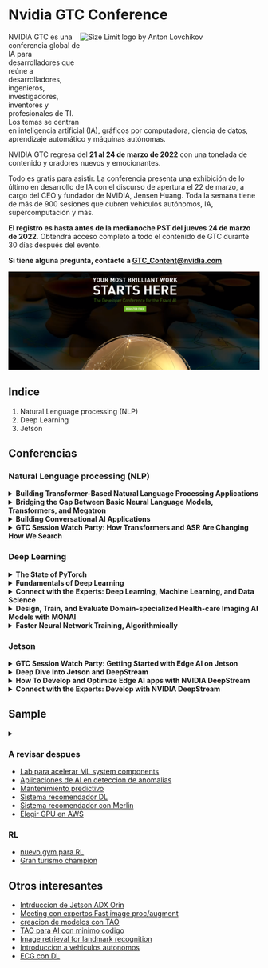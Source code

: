 # Nvidia GTC Conference 


<img src="https://www.profesionalreview.com/wp-content/uploads/2020/04/Nvidia-GTC-2020-tendra-lugar-el-14-de-mayo-con-presencia-de-Ampere.jpg" align="right"
     alt="Size Limit logo by Anton Lovchikov" width="360" height="178">

NVIDIA GTC es una conferencia global de IA para desarrolladores que reúne a desarrolladores, ingenieros, investigadores,
inventores y profesionales de TI. Los temas se centran en inteligencia artificial (IA), gráficos por computadora, 
ciencia de datos, aprendizaje automático y máquinas autónomas.

NVIDIA GTC regresa del **21 al 24 de marzo de 2022** con una tonelada de contenido y oradores nuevos y emocionantes.


Todo es gratis para asistir. La conferencia presenta una exhibición de lo último en desarrollo de IA con el 
discurso de apertura el 22 de marzo, a cargo del CEO y fundador de NVIDIA, Jensen Huang. Toda la semana tiene
de más de 900 sesiones que cubren vehículos autónomos, IA, supercomputación y más.

**El registro es hasta antes de la medianoche PST del jueves 24 de marzo de 2022**. Obtendrá acceso completo a todo el 
contenido de GTC durante 30 días después del evento. 



**Si tiene alguna pregunta, contácte a GTC_Content@nvidia.com**

<p align="center">
     <a href="https://reg.rainfocus.com/flow/nvidia/gtcspring2022/registration?ncid=pa-srch-goog-496312">
          <img src="./src/img2.png" alt="Size Limit CLI" width="1080">
     </a>
</p>

[cult]: https://www.nvidia.com/gtc/session-catalog/?tab.scheduledorondemand=1583520458947001NJiE#/

## Indice

1. Natural Lenguage processing (NLP)
2. Deep Learning
3. Jetson



## Conferencias

### Natural Lenguage processing (NLP)


<details><summary><b>Building Transformer-Based Natural Language Processing Applications</b></summary>

- **Abstract**:
    
    Aprenderá a utilizar modelos de NLP basados en Transformer para clasificación de texto, reconocimiento de entidades
nombradas (NER) y cómo analizar varias funciones, restricciones y características del modelo para determinar qué 
modelo es el más adecuado para un caso de uso particular en función de las métricas, la especificidad del dominio, 
y los recursos disponibles.
  
- [Link de acceso](https://www.nvidia.com/gtc/session-catalog/?ncid=em-even-599637&mkt_tok=MTU2LU9GTi03NDIAAAGDCQVhcx-WP4kU_zHRbnXQjM18hyk3_Q8Cx99DTRvxwXsjwYEb5NeL_ZXlnFlT41Qhh-2UwKbpFO7U8FIgHIJ8lgleZhO3EZzOYa7DkMeUBypMCIPQgw&tab.day=20220320&search.primarytopic=16246413645860062Bum&search.primarytopic=16246413645860432IyF&search.primarytopic=16246413645860482iUS&search.primarytopic=16246413645860132WWK&search.primarytopic=162464136458601222RK&search.primarytopic=16246413645860102sI4&search.primarytopic=1626470117021001aYK9&search.primarytopic=16246413645860202msC&search.primarytopic=16246413645860212MnD&search.primarytopic=16246413645860222JUI#/session/1642539479394001Ujuj)
- [Link de acceso](https://www.nvidia.com/gtc/session-catalog/?search=&tab.day=20220321#/session/1641595052951001RA8J)
- [Link de acceso](https://www.nvidia.com/gtc/session-catalog/?search=&tab.day=20220321#/session/16383079137440019GJ6)
</details>



<details><summary><b>Bridging the Gap Between Basic Neural Language Models, Transformers, and Megatron</b></summary>

- **Abstract**:

    The Transformer architecture has been instrumental in driving Deep Learning (DL) based Natural Language Processing (NLP) progress since its introduction in 2017. In particular, it cracked the problem of how to apply transfer learning to NLP. This enabled using vast amounts of publicly available textual data to pretrain models before applying them to domain specific problems. Over the past few years, models based on the Transformer architecture have scaled to ever larger problem sizes. Examples of such models are BERT, GPT-1/2/3, and NVIDIA's Megatron. Pretrained versions of these models are publicly available and can be used as-is to solve NLP tasks, or they can be further fine-tuned for the end application. Although the Transformer architecture has been around for almost five years, our impression is that it still seems mysterious to many developers. In this session we will address this by connecting the dots between basic neural language models and the Transformer architecture. We will also describe how NVIDIA’s Megatron implementation enables the Transformer to scale to a huge number of GPUs.

- [Link de acceso](https://www.nvidia.com/gtc/session-catalog/?search=&tab.day=20220321#/session/1638834529505001nmKV)
</details>


<details><summary><b>Building Conversational AI Applications</b></summary>

- **Abstract**:

    Learn how to quickly build and deploy production quality conversational AI applications with real-time transcription and natural language processing (NLP) capabilities.

- [Link de acceso](https://www.nvidia.com/gtc/session-catalog/?search=&tab.day=20220321#/session/1642539479948001UG6v)
</details>


<details><summary><b>GTC Session Watch Party: How Transformers and ASR Are Changing How We Search</b></summary>

- **Abstract**:

    Discover the possibilities of natural language processing for enterprise search systems using the unmatched abilities of Transformers models and NVIDIA infrastructure for semantic search and question answering. We'll deep dive into how Transformers using the power of the NVIDIA DGX A100 lead to more precise search results and answers. We'll also show how you can build and combine a semantic search and question-answering pipelines using open-source frameworks together with the NVIDIA deep learning software stack to reach a production-grade deployment system delivering state-of-the-art search results. Finally, we'll show how SOTA automatic speech recognition (ASR) models created with NVIDIA TAO can be deployed using NVIDIA Riva Triton Server to provide fast input to these search systems.


- [Link de acceso](https://www.nvidia.com/gtc/session-catalog/?search=&tab.day=20220325&search.primarytopic=1626470117021001aYK9#/session/1646729421352001lbH3)
</details>




### Deep Learning

<details><summary><b>The State of PyTorch</b></summary>

- **Abstract**:

    The PyTorch community and ecosystem has seen immense growth in 2021, all thanks to our community of contributors. In this talk, Chris Gottbrath surveys who is building on PyTorch and shares a perspective on how the PyTorch team is using an intentional focus on improving usability to empower community collaborations. He will also review the key new features added to PyTorch and the core ecosystem libraries and frameworks in early 2022 and highlight how PyTorch is leveraging some of the most important developments in GPU accelerated computing to enable large scale training and production deployments across different industries.


- [Link de acceso](https://www.nvidia.com/gtc/session-catalog/?search=&tab.day=20220322#/session/16389025633190018bTO)
</details>

<details><summary><b>Fundamentals of Deep Learning</b></summary>

- **Abstract**:
    Discover how deep learning works through hands-on exercises in computer vision and natural language processing. You’ll train deep learning models from scratch, learning tools and tricks to achieve highly accurate results. You’ll also learn to leverage freely available, state-of-the-art pre-trained models to save time and get your deep learning application up and running quickly.
  
- [Link de acceso](https://www.nvidia.com/gtc/session-catalog/?search=&tab.day=20220320#/session/1641595051842001RZi5)
</details>


<details><summary><b>Connect with the Experts: Deep Learning, Machine Learning, and Data Science</b></summary>

- **Abstract**:

    We’re hosting an interactive session with NVIDIA experts so that you can get your toughest questions answered. Join us to attend one-to-one chats or group sessions to discuss your projects and challenges with our experts. Example topics include state-of-the-art algorithms and tools for computer vision, natural language processing, automatic speech recognition, text-to-speech, recommender systems, reinforcement learning, and more.

- [Link de acceso](https://www.nvidia.com/gtc/session-catalog/?search=&tab.day=20220322#/session/16433856909010015UsI)
</details>


<details><summary><b>Design, Train, and Evaluate Domain-specialized Health-care Imaging AI Models with MONAI</b></summary>

- **Abstract**:

    Learn about designing, training, and evaluating domain-specialized health-care imaging AI models using MONAI. Researchers and data scientists need a common foundation to perform training experiments and compare against the state of the art. MONAI provides domain-specific implementations to help kick-start development and research, including new features like self-supervised learning, Transformer-based Networks for Medical Imaging (UNETR), and DiNTS, a new neural architecture search method. We'll introduce MONAI Core and then dive deep into the more technical features of MONAI, with a hands-on walkthrough of Self-Supervised Learning, AutoML/DiNTS, and researcher best practices.

- [Link de acceso](https://www.nvidia.com/gtc/session-catalog/?search=&tab.day=20220322#/session/1639272007766001cMQD)
</details>


<details><summary><b>Faster Neural Network Training, Algorithmically</b></summary>

- **Abstract**:

    Training modern neural networks is time-consuming, expensive, and energy-intensive. As neural network architectures double in size every few months, it's difficult for researchers and businesses without immense budgets to keep up. I'll describe one approach for managing this challenge: changing the training algorithm itself. While many companies and researchers are focused on building hardware and systems to allow existing algorithms to run faster in a mathematically equivalent fashion, there's nothing sacred about this math. To the contrary, training neural networks is inherently approximate, relying on noisy data, convex optimizers in nonconvex regimes, and ad hoc tricks and hacks that seem to work well in practice for reasons that elude us. I'll explain how we've put this approach into practice at MosaicML, including the dozens of algorithmic changes we've studied (which are freely available open source), the science behind how these changes interact with each other (the composition problem), and how we evaluate whether these changes have been effective. I'll also detail several surprises we encountered and lessons we learned along the way. In the four months since we began this work in earnest, we've reduced the training times of standard computer vision models by 3-4x and standard language models by 2x on publicly available cloud instances, and we believe we're just scratching the surface. I'll close by laying out the road ahead for this agenda, and issue a call to action on several specific research problems that merit the attention of the research community.

- [Link de acceso](https://www.nvidia.com/gtc/session-catalog/?search=&tab.day=20220322#/session/1635975950144001iO6H)
</details>


### Jetson 

<details><summary><b>GTC Session Watch Party: Getting Started with Edge AI on Jetson</b></summary>

- **Abstract**:

    Interested in developing and deploying your own AI-powered applications to edge devices and autonomous robots? Join us for this session to get started with deep learning, computer vision, and conversational AI brought to the embedded NVIDIA Jetson platform. Learn how to train customized DNN models and deploy them into your own projects with real-time inferencing and minimal latency. Quickly take your designs into production using off-the-shelf solutions and pre-packaged systems. Following the presentation, we'll be taking live Q&A from the audience. We look forward to answering your questions!


- [Link de acceso](https://www.nvidia.com/gtc/session-catalog/?search=&tab.day=20220322#/session/1646726451959001caQe)
</details>

<details><summary><b>Deep Dive Into Jetson and DeepStream</b></summary>

- **Abstract**:

    Learn how NVIDIA DeepStream and Graph Composer make it easier than ever to create vision AI applications for NVIDIA Jetson. Using a low-code approach and visual programming, Graph Composer allows users to create real-time computer vision pipelines using DeepStream plug-ins and deploy them using containers—all without writing a single line of code. We'll take you through the process of developing, testing, and deploying a video AI application with Graph Composer. We'll cover how to work with extensions, how to leverage pre-trained models or use your own, best practices for development, and more. Come and learn how Graph Composer and DeepStream can help developers of all backgrounds harness the power of AI.


- [Link de acceso](https://www.nvidia.com/gtc/session-catalog/?search=&tab.day=20220321&search.primarytopic=162464136458601222RK#/session/1643325955833001jpd5)
</details>

<details><summary><b>How To Develop and Optimize Edge AI apps with NVIDIA DeepStream </b></summary>

- **Abstract**:

    Learn how the latest features of DeepStream are making it easier than ever to achieve real-time performance even for complex video AI applications. Deep-dive into a multi-sensor, multi-model design and learn how to work with the latest sensors, models, and trackers to reduce development time and maximize performance using AI at the edge.

- [Link de acceso](https://www.nvidia.com/gtc/session-catalog/?search=&tab.day=20220321&search.primarytopic=162464136458601222RK#/session/1638559072282001rcYZ)
</details>


<details><summary><b>Connect with the Experts: Develop with NVIDIA DeepStream</b></summary>

- **Abstract**:

    Check out the latest DeepStream features and learn best development practices when you use DeepStream. Engage with NVIDIA's DeepStream experts and the developer community.


- [Link de acceso](https://www.nvidia.com/gtc/session-catalog/?search=&tab.day=20220323&search.primarytopic=162464136458601222RK#/session/163854288272500127ii)
</details>


## Sample 

<details><summary><b></b></summary>

- **Abstract**:

- [Link de acceso]()
</details>





### A revisar despues

- [Lab para acelerar ML system components](https://www.nvidia.com/gtc/session-catalog/?search=&tab.day=20220323&search.primarytopic=16246413645860152cF1#/session/1639692289352001CUFS)
- [Aplicaciones de AI en deteccion de anomalias](https://www.nvidia.com/gtc/session-catalog/?search=&tab.day=20220321#/session/16383079139180019jq9)
- [Mantenimiento predictivo](https://www.nvidia.com/gtc/session-catalog/?search=&tab.day=20220321#/session/1641595053216001R96K)
- [Sistema recomendador DL](https://www.nvidia.com/gtc/session-catalog/?search=&tab.day=20220322#/session/1638047853433001KoWn)
- [Sistema recomendador con Merlin](https://www.nvidia.com/gtc/session-catalog/?search=&tab.day=20220322#/session/1634769053862001L2XY)
- [Elegir GPU en AWS](https://www.nvidia.com/gtc/session-catalog/?search=&tab.day=20220322#/session/1642709374838001J0pj)

### RL

- [nuevo gym para RL](https://www.nvidia.com/gtc/session-catalog/?search=&tab.day=20220322#/session/1638331324610001KvlV)
- [Gran turismo champion](https://www.nvidia.com/gtc/session-catalog/?search=&tab.day=20220322#/session/1639352867042001iDRi)

## Otros interesantes

- [Intrduccion de Jetson ADX Orin](https://www.nvidia.com/gtc/session-catalog/?search=&tab.day=20220322#/session/16388268966250016f1r)
- [Meeting con expertos Fast image proc/augment](https://www.nvidia.com/gtc/session-catalog/?search=&tab.day=20220323&search.primarytopic=16246413645860132WWK#/session/16376889511360018qsQ)
- [creacion de modelos con TAO](https://www.nvidia.com/gtc/session-catalog/?search=&tab.day=20220322#/session/16467277381420014Yus)
- [TAO para AI con minimo codigo](https://www.nvidia.com/gtc/session-catalog/?search=&tab.day=20220321#/session/1638558655345001OWir)
- [Image retrieval for landmark recognition](https://www.nvidia.com/gtc/session-catalog/?search=&tab.day=20220321#/session/1642070974818001HAFA)
- [Introduccion a vehiculos autonomos](https://www.nvidia.com/gtc/session-catalog/?search=&tab.day=20220321#/session/1643244158271001WkUI)
- [ECG con DL](https://www.nvidia.com/gtc/session-catalog/?search=&tab.day=20220322#/session/1638778994886001TtkQ)


